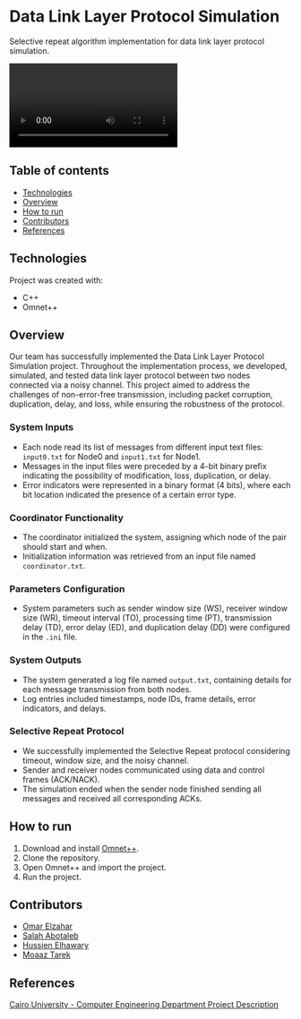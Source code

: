 # Data Link Layer Protocol Simulation
Selective repeat algorithm implementation for data link layer protocol simulation.

<video src="Images/networks.mp4" controls title="Title"></video>

## Table of contents
* [Technologies](##technologies)
* [Overview](##overview)
* [How to run](##how-to-run)
* [Contributors](##contributors)
* [References](##references)

## Technologies
Project was created with:
* C++
* Omnet++

## Overview

Our team has successfully implemented the Data Link Layer Protocol Simulation project. Throughout the implementation process, we developed, simulated, and tested data link layer protocol between two nodes connected via a noisy channel. This project aimed to address the challenges of non-error-free transmission, including packet corruption, duplication, delay, and loss, while ensuring the robustness of the protocol.

### System Inputs

- Each node read its list of messages from different input text files: `input0.txt` for Node0 and `input1.txt` for Node1.
- Messages in the input files were preceded by a 4-bit binary prefix indicating the possibility of modification, loss, duplication, or delay.
- Error indicators were represented in a binary format (4 bits), where each bit location indicated the presence of a certain error type.

### Coordinator Functionality

- The coordinator initialized the system, assigning which node of the pair should start and when.
- Initialization information was retrieved from an input file named `coordinator.txt`.

### Parameters Configuration

- System parameters such as sender window size (WS), receiver window size (WR), timeout interval (TO), processing time (PT), transmission delay (TD), error delay (ED), and duplication delay (DD) were configured in the `.ini` file.

### System Outputs

- The system generated a log file named `output.txt`, containing details for each message transmission from both nodes.
- Log entries included timestamps, node IDs, frame details, error indicators, and delays.

### Selective Repeat Protocol

- We successfully implemented the Selective Repeat protocol considering timeout, window size, and the noisy channel.
- Sender and receiver nodes communicated using data and control frames (ACK/NACK).
- The simulation ended when the sender node finished sending all messages and received all corresponding ACKs.

## How to run
1. Download and install [Omnet++](https://omnetpp.org/download/).
2. Clone the repository.
3. Open Omnet++ and import the project.
4. Run the project.

## Contributors
* [Omar Elzahar](https://github.com/omarelzahar02)
* [Salah Abotaleb](https://github.com/SalahAbotaleb)
* [Hussien Elhawary](https://github.com/Hussein-Elhawary)
* [Moaaz Tarek](https://github.com/moa234)

## References
[Cairo University - Computer Engineering Department Project Description](https://drive.google.com/file/d/1HpRMDpOPdIfru4qLNrdDsBQ2n-kIKqKL/view?usp=sharing)


